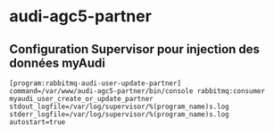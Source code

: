 # audi-agc5-partner

## Configuration Supervisor pour injection des données myAudi
```
[program:rabbitmq-audi-user-update-partner]
command=/var/www/audi-agc5-partner/bin/console rabbitmq:consumer myaudi_user_create_or_update_partner
stdout_logfile=/var/log/supervisor/%(program_name)s.log
stderr_logfile=/var/log/supervisor/%(program_name)s.log
autostart=true
```
